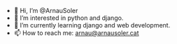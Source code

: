 - 👋 Hi, I’m @ArnauSoler
- 👀 I’m interested in python and django.
- 🌱 I’m currently learning django and web development.
- 📫 How to reach me: arnau@arnausoler.cat
